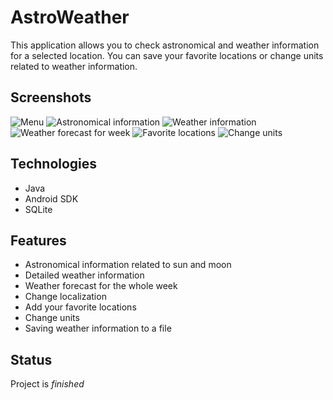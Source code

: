 # AstroWeather
This application allows you to check astronomical and weather information for a selected location. You can save your favorite locations or change units related to weather information.

## Screenshots
![Menu](./img/menu.jpg)
![Astronomical information](./img/astronomical_information.jpg)
![Weather information](./img/weather_information.jpg)
![Weather forecast for week](./img/weather_forecast_for_week.jpg)
![Favorite locations](./img/favorite_locations.jpg)
![Change units](./img/change_units.jpg)

## Technologies
* Java
* Android SDK
* SQLite

## Features
* Astronomical information related to sun and moon
* Detailed weather information
* Weather forecast for the whole week
* Change localization
* Add your favorite locations
* Change units
* Saving weather information to a file

## Status
Project is _finished_
